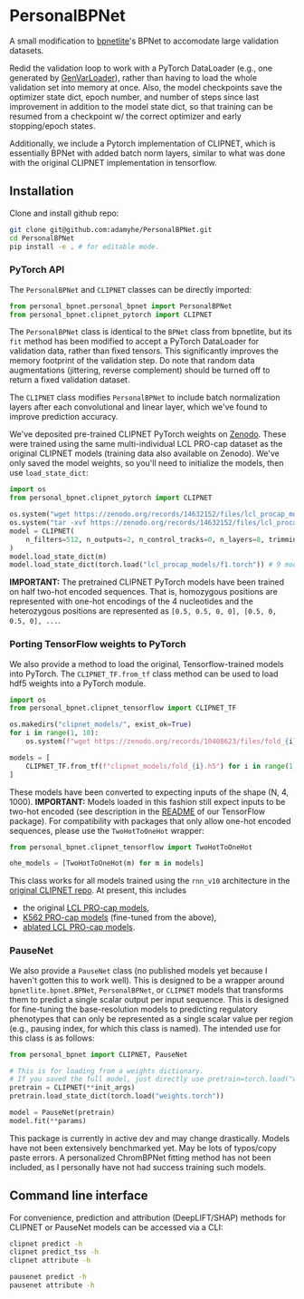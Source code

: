 # PersonalBPNet

A small modification to [bpnetlite](https://github.com/jmschrei/bpnet-lite)'s BPNet to accomodate large validation datasets.

Redid the validation loop to work with a PyTorch DataLoader (e.g., one generated by [GenVarLoader](https://genvarloader.readthedocs.io/en/latest/)), rather than having to load the whole validation set into memory at once. Also, the model checkpoints save the optimizer state dict, epoch number, and number of steps since last improvement in addition to the model state dict, so that training can be resumed from a checkpoint w/ the correct optimizer and early stopping/epoch states.

Additionally, we include a Pytorch implementation of CLIPNET, which is essentially BPNet with added batch norm layers, similar to what was done with the original CLIPNET implementation in tensorflow.

## Installation

Clone and install github repo:

```sh
git clone git@github.com:adamyhe/PersonalBPNet.git
cd PersonalBPNet
pip install -e . # for editable mode.
```

### PyTorch API

The `PersonalBPNet` and `CLIPNET` classes can be directly imported:

```python
from personal_bpnet.personal_bpnet import PersonalBPNet
from personal_bpnet.clipnet_pytorch import CLIPNET
```

The `PersonalBPNet` class is identical to the `BPNet` class from bpnetlite, but its `fit` method has been modified to accept a PyTorch DataLoader for validation data, rather than fixed tensors. This significantly improves the memory footprint of the validation step. Do note that random data augmentations (jittering, reverse complement) should be turned off to return a fixed validation dataset.

The `CLIPNET` class modifies `PersonalBPNet` to include batch normalization layers after each convolutional and linear layer, which we've found to improve prediction accuracy.

We've deposited pre-trained CLIPNET PyTorch weights on [Zenodo](https://zenodo.org/records/15258030). These were trained using the same multi-individual LCL PRO-cap dataset as the original CLIPNET models (training data also available on Zenodo). We've only saved the model weights, so you'll need to initialize the models, then use `load_state_dict`:

```python
import os
from personal_bpnet.clipnet_pytorch import CLIPNET

os.system("wget https://zenodo.org/records/14632152/files/lcl_procap_models.tar --quiet")
os.system("tar -xvf https://zenodo.org/records/14632152/files/lcl_procap_models.tar")
model = CLIPNET(
    n_filters=512, n_outputs=2, n_control_tracks=0, n_layers=8, trimming=(2114-1000) // 2
)
model.load_state_dict(m)
model.load_state_dict(torch.load("lcl_procap_models/f1.torch")) # 9 model replicates.
```

**IMPORTANT:** The pretrained CLIPNET PyTorch models have been trained on half two-hot encoded sequences. That is, homozygous positions are represented with one-hot encodings of the 4 nucleotides and the heterozygous positions are represented as `[0.5, 0.5, 0, 0], [0.5, 0, 0.5, 0], ...`.

### Porting TensorFlow weights to PyTorch

We also provide a method to load the original, Tensorflow-trained models into PyTorch. The `CLIPNET_TF.from_tf` class method can be used to load hdf5 weights into a PyTorch module.

```python
import os
from personal_bpnet.clipnet_tensorflow import CLIPNET_TF

os.makedirs("clipnet_models/", exist_ok=True)
for i in range(1, 10):
    os.system(f"wget https://zenodo.org/records/10408623/files/fold_{i}.h5 -P clipnet_models/")

models = [
    CLIPNET_TF.from_tf(f"clipnet_models/fold_{i}.h5") for i in range(1, 10)
]
```

These models have been converted to expecting inputs of the shape (N, 4, 1000). **IMPORTANT:** Models loaded in this fashion still expect inputs to be two-hot encoded (see description in the [README](https://github.com/Danko-Lab/clipnet/blob/main/README.md) of our TensorFlow package). For compatibility with packages that only allow one-hot encoded sequences, please use the `TwoHotToOneHot` wrapper:

```python
from personal_bpnet.clipnet_tensorflow import TwoHotToOneHot

ohe_models = [TwoHotToOneHot(m) for m in models]
```

This class works for all models trained using the `rnn_v10` architecture in the [original CLIPNET repo](https://github.com/Danko-Lab/clipnet/blob/main/clipnet/rnn_v10.py). At present, this includes

- the original [LCL PRO-cap models](https://zenodo.org/records/10408623),
- [K562 PRO-cap models](https://zenodo.org/records/14037356) (fine-tuned from the above),
- [ablated LCL PRO-cap models](https://zenodo.org/records/14037356).

### PauseNet

We also provide a `PauseNet` class (no published models yet because I haven't gotten this to work well). This is designed to be a wrapper around `bpnetlite.bpnet.BPNet`, `PersonalBPNet`, or `CLIPNET` models that transforms them to predict a single scalar output per input sequence. This is designed for fine-tuning the base-resolution models to predicting regulatory phenotypes that can only be represented as a single scalar value per region (e.g., pausing index, for which this class is named). The intended use for this class is as follows:

```python
from personal_bpnet import CLIPNET, PauseNet

# This is for loading from a weights dictionary.
# If you saved the full model, just directly use pretrain=torch.load("weights.torch")
pretrain = CLIPNET(**init_args)
pretrain.load_state_dict(torch.load("weights.torch"))

model = PauseNet(pretrain)
model.fit(**params)
```

This package is currently in active dev and may change drastically. Models have not been extensively benchmarked yet. May be lots of typos/copy paste errors. A personalized ChromBPNet fitting method has not been included, as I personally have not had success training such models.

## Command line interface

For convenience, prediction and attribution (DeepLIFT/SHAP) methods for CLIPNET or PauseNet models can be accessed via a CLI:

```bash
clipnet predict -h
clipnet predict_tss -h
clipnet attribute -h

pausenet predict -h
pausenet attribute -h
```
